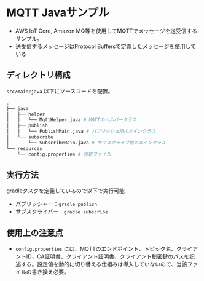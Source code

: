 # MQTT Javaサンプル
- AWS IoT Core, Amazon MQ等を使用してMQTTでメッセージを送受信するサンプル。
- 送受信するメッセージはProtocol Buffersで定義したメッセージを使用している

## ディレクトリ構成
`src/main/java` 以下にソースコードを配置。

```bash
.
├── java
│   ├── helper
│   │   └── MqttHelper.java # MQTTのヘルパークラス
│   ├── publish
│   │   └── PublishMain.java # パブリッシュ用のメインクラス
│   └── subscribe
│       └── SubscribeMain.java # サブスクライブ用のメインクラス
└── resources
    └── config.properties # 設定ファイル
```

## 実行方法
gradleタスクを定義しているので以下で実行可能
- パブリッシャー：`gradle publish`
- サブスクライバー：`gradle subscribe`


## 使用上の注意点
- `config.properties` には、MQTTのエンドポイント、トピック名、クライアントID、CA証明書、クライアント証明書、クライアント秘密鍵のパスを記述する。設定値を動的に切り替える仕組みは導入していないので、当該ファイルの書き換え必要。


